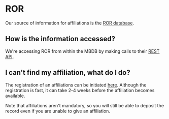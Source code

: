 

# ROR

Our source of information for affiliations is the [ROR database](https://ror.org/).

## How is the information accessed?

We're accessing ROR from within the MBDB by making calls to their [REST API](https://ror.readme.io/docs/rest-api).

## I can't find my affiliation, what do I do?

The registration of an affiliations can be initiated [here](https://ror.org/registry/). Although the registration is fast, it can take 2-4 weeks before the affiliation becomes available.

Note that affiliations aren't mandatory, so you will still be able to deposit the record even if you are unable to give an affiliation.


